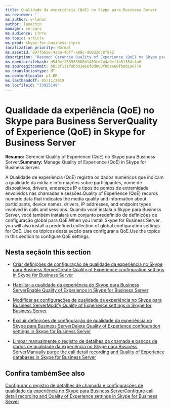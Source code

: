 ```yaml
---
title: Qualidade da experiência (QoE) no Skype para Business Server
ms.reviewer: ''
ms.author: v-lanac
author: lanachin
manager: serdars
ms.audience: ITPro
ms.topic: article
ms.prod: skype-for-business-itpro
localization_priority: Normal
ms.assetid: 097fb65e-4a3e-45ff-a88c-d6022dc8f872
description: 'Resumo: Gerencie Quality of Experience (QoE) no Skype para Business Server.'
ms.openlocfilehash: d549ef233935008b1469cd244a9ef1b31354cfa6
ms.sourcegitcommit: bb53f131fabb03a66f0d000f8ba668fbad190778
ms.translationtype: MT
ms.contentlocale: pt-BR
ms.lasthandoff: 05/11/2019
ms.locfileid: "33925149"
---
```

# <a name="quality-of-experience-qoe-in-skype-for-business-server"></a><span data-ttu-id="c5ab2-103">Qualidade da experiência (QoE) no Skype para Business Server</span><span class="sxs-lookup"><span data-stu-id="c5ab2-103">Quality of Experience (QoE) in Skype for Business Server</span></span>
 
<span data-ttu-id="c5ab2-104">**Resumo:** Gerencie Quality of Experience (QoE) no Skype para Business Server.</span><span class="sxs-lookup"><span data-stu-id="c5ab2-104">**Summary:** Manage Quality of Experience (QoE) in Skype for Business Server.</span></span>
  
<span data-ttu-id="c5ab2-105">A Qualidade de experiência (QoE) registra os dados numéricos que indicam a qualidade da mídia e informações sobre participantes, nome de dispositivos, drivers, endereços IP e tipos de pontos de extremidade envolvidos nas chamadas e sessões.</span><span class="sxs-lookup"><span data-stu-id="c5ab2-105">Quality of Experience (QoE) records numeric data that indicates the media quality and information about participants, device names, drivers, IP addresses, and endpoint types involved in calls and sessions.</span></span> <span data-ttu-id="c5ab2-106">Quando você instala o Skype para Business Server, você também instalará um conjunto predefinido de definições de configuração global para QoE.</span><span class="sxs-lookup"><span data-stu-id="c5ab2-106">When you install Skype for Business Server, you will also install a predefined collection of global configuration settings for QoE.</span></span> <span data-ttu-id="c5ab2-107">Use os tópicos desta seção para configurar a QoE.</span><span class="sxs-lookup"><span data-stu-id="c5ab2-107">Use the topics in this section to configure QoE settings.</span></span> 
  
## <a name="in-this-section"></a><span data-ttu-id="c5ab2-108">Nesta seção</span><span class="sxs-lookup"><span data-stu-id="c5ab2-108">In this section</span></span>

- [<span data-ttu-id="c5ab2-109">Criar definições de configuração de qualidade da experiência no Skype para Business Server</span><span class="sxs-lookup"><span data-stu-id="c5ab2-109">Create Quality of Experience configuration settings in Skype for Business Server</span></span>](create-qoe-configuration-settings.md)
    
- [<span data-ttu-id="c5ab2-110">Habilitar a qualidade da experiência do Skype para Business Server</span><span class="sxs-lookup"><span data-stu-id="c5ab2-110">Enable Quality of Experience in Skype for Business Server</span></span>](enable-qoe.md)
    
- [<span data-ttu-id="c5ab2-111">Modificar as configurações de qualidade da experiência no Skype para Business Server</span><span class="sxs-lookup"><span data-stu-id="c5ab2-111">Modify Quality of Experience settings in Skype for Business Server</span></span>](modify-qoe-settings.md)
    
- [<span data-ttu-id="c5ab2-112">Excluir definições de configuração de qualidade da experiência no Skype para Business Server</span><span class="sxs-lookup"><span data-stu-id="c5ab2-112">Delete Quality of Experience configuration settings in Skype for Business Server</span></span>](delete-qoe-configuration-settings.md)
    
- [<span data-ttu-id="c5ab2-113">Limpar manualmente o registro de detalhes da chamada e bancos de dados de qualidade da experiência no Skype para Business Server</span><span class="sxs-lookup"><span data-stu-id="c5ab2-113">Manually purge the call detail recording and Quality of Experience databases in Skype for Business Server</span></span>](../../deploy/deploy-monitoring/purgecall-detail-recording-and-qoe.md)
    
## <a name="see-also"></a><span data-ttu-id="c5ab2-114">Confira também</span><span class="sxs-lookup"><span data-stu-id="c5ab2-114">See also</span></span>

[<span data-ttu-id="c5ab2-115">Configurar o registro de detalhes de chamada e configurações de qualidade da experiência no Skype para Business Server</span><span class="sxs-lookup"><span data-stu-id="c5ab2-115">Configure call detail recording and Quality of Experience settings in Skype for Business Server</span></span>](../../deploy/deploy-monitoring/call-detail-recording-and-qoe.md)

